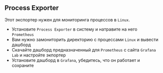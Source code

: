 ## Process Exporter

Этот экспортер нужен для мониторинга процессов в `Linux`. 
 - Установите `Process Exporter` в систему и натравите на него `Prometheus`
 - Вам нужно замониторить директорию с процессами `Linux` и вывести дашборд
 - Скачайте дашборд предназначенный для `Prometheus` с сайта `Grafana Lab` и настройте экпортер
 - Установите дашборд в `Grafana`, убедитесь, что он работает и сохраните
